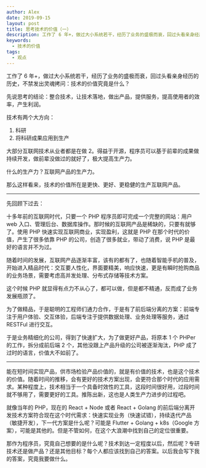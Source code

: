 ```yaml
---
author: Alex
date: 2019-09-15
layout: post
title: 思考技术的价值（一）
description: 工作了 6 年+，做过大小系统若干，经历了业务的盛极而衰，回过头看亲身经历的历史，不禁发出灵魂拷问：技术的价值究竟是什么？
keywords: 
  - 技术的价值
tags:
  - 观点
---
```


工作了 6 年+，做过大小系统若干，经历了业务的盛极而衰，回过头看亲身经历的历史，不禁发出灵魂拷问：技术的价值究竟是什么？

先说思考的结论：整合技术，让技术落地，做出产品，提供服务，提高使用者的效率，产生利润。

技术有两个大方向：

1. 科研
2. 将科研成果应用到生产

大部分互联网技术从业者都是在做 2。得益于开源，程序员可以基于前辈的成果做持续开发，做前辈没做过的就好了，极大提高生产力。

什么的生产力？互联网产品的生产力。

那么这样看来，技术的价值所在是更快、更好、更稳健的生产互联网产品。

------------

先回顾下过去：

十多年前的互联网时代，只要一个 PHP 程序员即可完成一个完整的网站：用户 web 入口、管理后台、数据库操作。那时候的互联网产品是稀缺的，只要有就够了。使用 PHP 快速实现互联网商业，实现盈利，这就是 PHP 在那个时代的价值，产生了很多依靠 PHP 的公司，创造了很多就业，带动了消费，说 PHP 是最好的语言并不为过。

随着时间的发展，互联网产品逐渐丰富，该有的都有了，也随着智能手机的普及，开始进入精品时代：交互要人性化，界面要精美，响应快速，更是有瞬时抢购商品的业务场景，需要考虑高并发处理、分布式存储等技术方案。

这个时候 PHP 就显得有点力不从心了，都可以做，但是都不精通，反而成了业务发展瓶颈了。

为了做精品，于是聪明的工程师们通力合作，于是有了前后端分离的方案：前端专注于用户体验、交互体验，后端专注于提供数据处理、业务处理等服务，通过 RESTFul 进行交互。

于是业务精细化的公司，得到了快速扩大，为了做更好产品，将原本 1 个 PHPer 的工作，拆分成前后端 2 个，其他没跟上产品升级的公司被逐渐淘汰，PHP 成了过时的语言，价值大不如前了。

------------

能在短时间实现产品，供市场检验产品价值的，就是有价值的技术，也是这个技术的价值。随着时间的推移，会有更好的技术方案出现，会更符合那个时代的应用需求。某种程度上，技术相当于一个具备时效性的工具，这段时间很好用，过段时间就不够用了，需要更好的工具。推陈出新，这也是人类生产力进步的过程吧。

就像当年的 PHP，现在的 React + Node 或者 React + Golang 的前后端分离开发技术方案符合现在这个时代需求：快速实现业务（快速试错），持续迭代产品（敏捷开发），下一代方案是什么呢？可能是 Flutter + Golang + k8s（Google 方案），可能是其他的。但是不管如何，在这个大浪潮中找到自己的定位很重要。

那作为程序员，究竟自己想要的是什么呢？技术到达一定程度以后，然后呢？专研技术还是做产品？还是其他目标？每个人都应该找到自己的答案。以后我会写下我的答案，究竟我要做什么。
